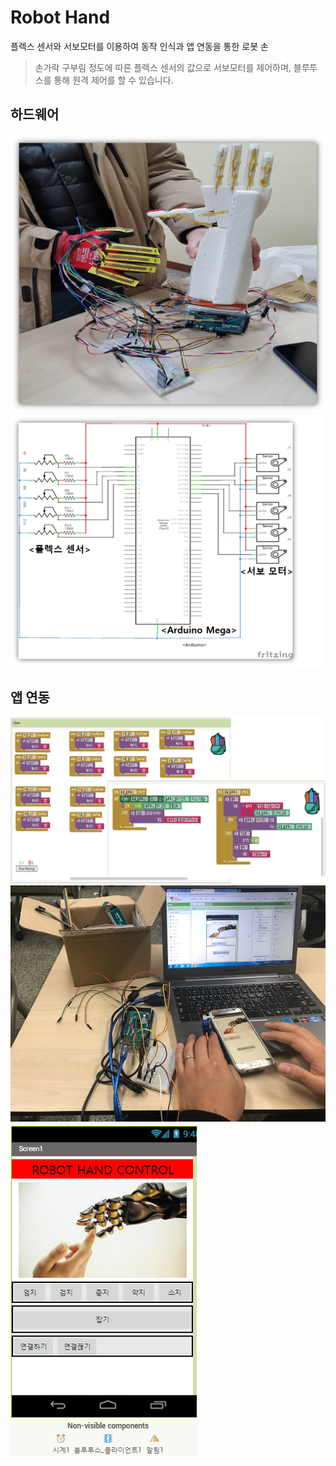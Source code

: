 # Robot Hand

플렉스 센서와 서보모터를 이용하여 동작 인식과 앱 연동을 통한 로봇 손
> 손가락 구부림 정도에 따른 플렉스 센서의 값으로 서보모터를 제어하며, 블루투스를 통해 원격 제어를 할 수 있습니다.


## 하드웨어

![모형 앞](/readmeFile/RobotHand_Main.png)
![회로도](/readmeFile/RobotHand_Circuit.png)


## 앱 연동

![센싱](/readmeFile/App_Inventor.png) 
![센싱](/readmeFile/RobotHand_App1.png) 
![센싱](/readmeFile/RobotHand_App2.png) 
